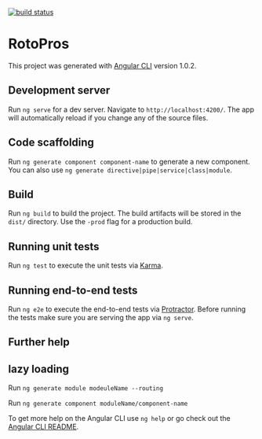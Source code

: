 [![build status](https://gitlab.com/anonymous-coder/RotoProsWeb/badges/master/build.svg)](https://gitlab.com/anonymous-coder/RotoProsWeb/commits/master)

# RotoPros

This project was generated with [Angular CLI](https://github.com/angular/angular-cli) version 1.0.2.

## Development server

Run `ng serve` for a dev server. Navigate to `http://localhost:4200/`. The app will automatically reload if you change any of the source files.

## Code scaffolding

Run `ng generate component component-name` to generate a new component. You can also use `ng generate directive|pipe|service|class|module`.

## Build

Run `ng build` to build the project. The build artifacts will be stored in the `dist/` directory. Use the `-prod` flag for a production build.

## Running unit tests

Run `ng test` to execute the unit tests via [Karma](https://karma-runner.github.io).

## Running end-to-end tests

Run `ng e2e` to execute the end-to-end tests via [Protractor](http://www.protractortest.org/).
Before running the tests make sure you are serving the app via `ng serve`.

## Further help


## lazy loading
Run `ng generate module modeuleName --routing`

Run `ng generate component moduleName/component-name`

To get more help on the Angular CLI use `ng help` or go check out the [Angular CLI README](https://github.com/angular/angular-cli/blob/master/README.md).
